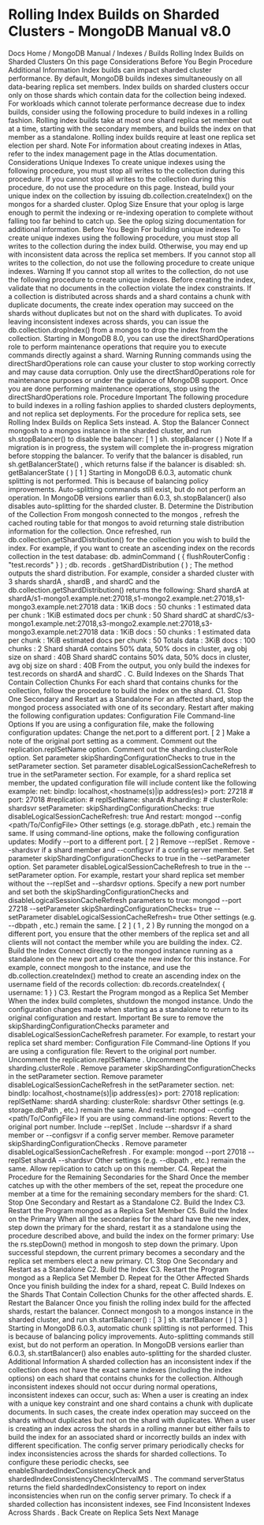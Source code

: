 # Rolling Index Builds on Sharded Clusters - MongoDB Manual v8.0


Docs Home / MongoDB Manual / Indexes / Builds Rolling Index Builds on Sharded Clusters On this page Considerations Before You Begin Procedure Additional Information Index builds can impact sharded cluster performance. By default, MongoDB
builds indexes simultaneously on all data-bearing replica
set members. Index builds on sharded clusters occur only on those
shards which contain data for the collection being indexed. For
workloads which cannot tolerate performance decrease due to index
builds, consider using the following procedure to build indexes in a
rolling fashion. Rolling index builds take at most one shard replica set member out at a
time, starting with the secondary members, and builds the index on that
member as a standalone. Rolling index builds require at least one
replica set election per shard. Note For information about creating indexes in Atlas, refer to the index management page in the Atlas
documentation. Considerations Unique Indexes To create unique indexes using the following
procedure, you must stop all writes to the collection during this
procedure. If you cannot stop all writes to the collection during this procedure,
do not use the procedure on this page. Instead, build your unique index
on the collection by issuing db.collection.createIndex() on
the mongos for a sharded cluster. Oplog Size Ensure that your oplog is large enough to permit the indexing
or re-indexing operation to complete without falling too far behind to
catch up. See the oplog sizing documentation for additional information. Before You Begin For building unique indexes To create unique indexes using the following
procedure, you must stop all writes to the collection during the index
build. Otherwise, you may end up with inconsistent data across the
replica set members. If you cannot stop all writes to the collection,
do not use the following procedure to create unique indexes. Warning If you cannot stop all writes to the collection, do not use the
following procedure to create unique indexes. Before creating the index, validate that no documents in the
collection violate the index constraints. If a collection is
distributed across shards and a shard contains a chunk with
duplicate documents, the create index operation may succeed on the
shards without duplicates but not on the shard with duplicates.
To avoid leaving inconsistent indexes across shards, you can issue the db.collection.dropIndex() from a mongos to
drop the index from the collection. Starting in MongoDB 8.0, you can use the directShardOperations role to perform maintenance operations
that require you to execute commands directly against a shard. Warning Running commands using the directShardOperations role can cause
your cluster to stop working correctly and may cause data corruption.
Only use the directShardOperations role for maintenance purposes
or under the guidance of MongoDB support. Once you are done
performing maintenance operations, stop using the directShardOperations role. Procedure Important The following procedure to build indexes in a rolling fashion applies
to sharded clusters deployments, and not replica set deployments. For
the procedure for replica sets, see Rolling Index Builds on Replica Sets instead. A. Stop the Balancer Connect mongosh to a mongos instance in the sharded cluster, and run sh.stopBalancer() to
disable the balancer: [ 1 ] sh. stopBalancer ( ) Note If a migration is in progress, the system will complete the
in-progress migration before stopping the balancer. To verify that the balancer is disabled, run sh.getBalancerState() , which returns false if the balancer
is disabled: sh. getBalancerState ( ) [ 1 ] Starting in MongoDB 6.0.3, automatic chunk splitting is not performed.
This is because of balancing policy improvements. Auto-splitting commands
still exist, but do not perform an operation. In MongoDB versions earlier than 6.0.3, sh.stopBalancer() also disables auto-splitting for the sharded cluster. B. Determine the Distribution of the Collection From mongosh connected to the mongos , refresh the cached routing table for that mongos to avoid returning stale distribution information
for the collection. Once refreshed, run db.collection.getShardDistribution() for the collection you
wish to build the index. For example, if you want to create an ascending index
on the records collection in the test database: db. adminCommand ( { flushRouterConfig : "test.records" } ) ; db. records . getShardDistribution ( ) ; The method outputs the shard distribution. For example, consider a
sharded cluster with 3 shards shardA , shardB , and shardC and the db.collection.getShardDistribution() returns the
following: Shard shardA at shardA/s1-mongo1.example.net:27018,s1-mongo2.example.net:27018,s1-mongo3.example.net:27018 data : 1KiB docs : 50 chunks : 1 estimated data per chunk : 1KiB estimated docs per chunk : 50 Shard shardC at shardC/s3-mongo1.example.net:27018,s3-mongo2.example.net:27018,s3-mongo3.example.net:27018 data : 1KiB docs : 50 chunks : 1 estimated data per chunk : 1KiB estimated docs per chunk : 50 Totals data : 3KiB docs : 100 chunks : 2 Shard shardA contains 50% data, 50% docs in cluster, avg obj size on shard : 40B Shard shardC contains 50% data, 50% docs in cluster, avg obj size on shard : 40B From the output, you only build the indexes for test.records on shardA and shardC . C. Build Indexes on the Shards That Contain Collection Chunks For each shard that contains chunks for the collection, follow the
procedure to build the index on the shard. C1. Stop One Secondary and Restart as a Standalone For an affected shard, stop the mongod process
associated with one of its secondary. Restart after making the following
configuration updates: Configuration File Command-line Options If you are using a configuration file, make the following
configuration updates: Change the net.port to a different port. [ 2 ] Make a note of the original port setting as a comment. Comment out the replication.replSetName option. Comment out the sharding.clusterRole option. Set parameter skipShardingConfigurationChecks to true in the setParameter section. Set parameter disableLogicalSessionCacheRefresh to true in the setParameter section. For example, for a shard replica set member, the
updated configuration file will include content like
the following example: net: bindIp: localhost,<hostname(s)|ip address(es)> port: 27218 #   port: 27018 #replication: #   replSetName: shardA #sharding: #   clusterRole: shardsvr setParameter: skipShardingConfigurationChecks: true disableLogicalSessionCacheRefresh: true And restart: mongod --config <path/To/ConfigFile> Other settings (e.g. storage.dbPath , etc.) remain the same. If using command-line options, make the following
configuration updates: Modify --port to a different port. [ 2 ] Remove --replSet . Remove --shardsvr if a
shard member and --configsvr if a config server member. Set parameter skipShardingConfigurationChecks to true in the --setParameter option. Set parameter disableLogicalSessionCacheRefresh to true in the --setParameter option. For example, restart your shard replica set member
without the --replSet and --shardsvr options.
Specify a new port number and set both the skipShardingConfigurationChecks and disableLogicalSessionCacheRefresh parameters to
true: mongod --port 27218 --setParameter skipShardingConfigurationChecks= true --setParameter disableLogicalSessionCacheRefresh= true Other settings (e.g. --dbpath , etc.) remain the same. [ 2 ] ( 1 , 2 ) By running the mongod on a different
port, you ensure that the other members of the replica set and all
clients will not contact the member while you are building the
index. C2. Build the Index Connect directly to the mongod instance running as a
standalone on the new port and create the new index for this
instance. For example, connect mongosh to the instance,
and use the db.collection.createIndex() method to create
an ascending index on the username field of the records collection: db.records.createIndex( { username: 1 } ) C3. Restart the Program mongod as a Replica Set Member When the index build completes, shutdown the mongod instance. Undo the configuration changes made when starting as a
standalone to return to its original configuration and restart. Important Be sure to remove the skipShardingConfigurationChecks parameter and disableLogicalSessionCacheRefresh parameter. For example, to restart your replica set shard member: Configuration File Command-line Options If you are using a configuration file: Revert to the original port number. Uncomment the replication.replSetName . Uncomment the sharding.clusterRole . Remove parameter skipShardingConfigurationChecks in the setParameter section. Remove parameter disableLogicalSessionCacheRefresh in the setParameter section. net: bindIp: localhost,<hostname(s)|ip address(es)> port: 27018 replication: replSetName: shardA sharding: clusterRole: shardsvr Other settings (e.g. storage.dbPath , etc.) remain the same. And restart: mongod --config <path/To/ConfigFile> If you are using command-line options: Revert to the original port number. Include --replSet . Include --shardsvr if
a shard member or --configsvr if a config server member. Remove parameter skipShardingConfigurationChecks . Remove parameter disableLogicalSessionCacheRefresh . For example: mongod --port 27018 --replSet shardA --shardsvr Other settings (e.g. --dbpath , etc.) remain the same. Allow replication to catch up on this member. C4. Repeat the Procedure for the Remaining Secondaries for the Shard Once the member catches up with the other members of the set, repeat
the procedure one member at a time for the remaining secondary
members for the shard: C1. Stop One Secondary and Restart as a Standalone C2. Build the Index C3. Restart the Program mongod as a Replica Set Member C5. Build the Index on the Primary When all the secondaries for the shard have the new index, step down
the primary for the shard, restart it as a standalone using the
procedure described above, and build the index on the former primary: Use the rs.stepDown() method in mongosh to step down the primary. Upon successful stepdown, the current primary
becomes a secondary and the replica set members elect a new primary. C1. Stop One Secondary and Restart as a Standalone C2. Build the Index C3. Restart the Program mongod as a Replica Set Member D. Repeat for the Other Affected Shards Once you finish building the index for a shard, repeat C. Build Indexes on the Shards That Contain Collection Chunks for the other
affected shards. E. Restart the Balancer Once you finish the rolling index build for the affected shards,
restart the balancer. Connect mongosh to a mongos instance in the sharded cluster, and run sh.startBalancer() : [ 3 ] sh. startBalancer ( ) [ 3 ] Starting in MongoDB 6.0.3, automatic chunk splitting is not performed.
This is because of balancing policy improvements. Auto-splitting commands
still exist, but do not perform an operation. In MongoDB versions earlier than 6.0.3, sh.startBalancer() also enables auto-splitting for the sharded cluster. Additional Information A sharded collection has an inconsistent index if the collection does
not have the exact same indexes (including the index options) on each
shard that contains chunks for the collection. Although inconsistent
indexes should not occur during normal operations, inconsistent indexes
can occur, such as: When a user is creating an index with a unique key constraint and
one shard contains a chunk with duplicate documents. In such cases,
the create index operation may succeed on the shards without
duplicates but not on the shard with duplicates. When a user is creating an index across the shards in a rolling
manner but either fails to build the index for an associated shard or
incorrectly builds an index with different specification. The config server primary periodically checks
for index inconsistencies across the shards for sharded collections. To
configure these periodic checks, see enableShardedIndexConsistencyCheck and shardedIndexConsistencyCheckIntervalMS . The command serverStatus returns the field shardedIndexConsistency to report on index
inconsistencies when run on the config server primary. To check if a sharded collection has inconsistent indexes, see Find Inconsistent Indexes Across Shards . Back Create on Replica Sets Next Manage
